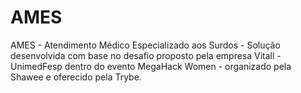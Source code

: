 # AMES
AMES - Atendimento Médico Especializado aos Surdos -  Solução desenvolvida com base no desafio proposto pela empresa Vitall - UnimedFesp dentro do evento MegaHack Women - organizado pela Shawee e oferecido pela Trybe.
